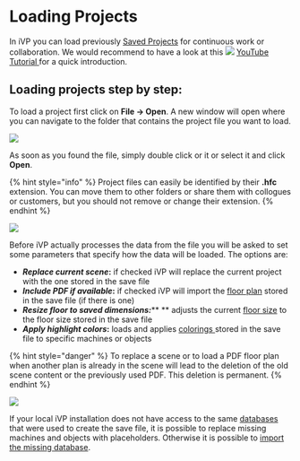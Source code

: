 # Loading Projects

In iVP you can load previously [Saved Projects](saving-projects.md) for continuous work or collaboration. We would recommend to have a look at this ![](../../../.gitbook/assets/YouTube\_icon.png) [YouTube Tutorial ](https://youtu.be/MuLt94b64O8)for a quick introduction.

## Loading projects step by step:

To load a project first click on **File -> Open**. A new window will open where you can navigate to the folder that contains the project file you want to load.

![](../../../.gitbook/assets/iVP\_open\_file\_menu\_entry.jpg)

As soon as you found the file, simply double click or it or select it and click **Open**.

{% hint style="info" %}
Project files can easily be identified by their **.hfc** extension. You can move them to other folders or share them with collogues or customers, but you should not remove or change their extension.
{% endhint %}

![](../../../.gitbook/assets/iVP\_open\_file\_dialogue.jpg)

Before iVP actually processes the data from the file you will be asked to set some parameters that specify how the data will be loaded. The options are:

* _**Replace current scene**_**:** if checked iVP will replace the current project with the one stored in the save file
* _**Include PDF if available**_**:** if checked iVP will import the [floor plan](../user-interface/the-floor-plan.md) stored in the save file (if there is one)
* _**Resize floor to saved dimensions:**_** ** adjusts the current [floor size](../user-interface/the-floor-plan.md#floor-plan-size) to the floor size stored in the save file
* _**Apply highlight colors**_**:** loads and applies [colorings ](../machines/highlighting-objects.md)stored in the save file to specific machines or objects

{% hint style="danger" %}
To replace a scene or to load a PDF floor plan when another plan is already in the scene will lead to the deletion of the old scene content or the previously used PDF. This deletion is permanent.
{% endhint %}

![](../../../.gitbook/assets/iVP\_open\_file\_options.jpg)

If your local iVP installation does not have access to the same [databases ](loading-database.md)that were used to create the save file, it is possible to replace missing machines and objects with placeholders. Otherwise it is possible to [import the missing database](loading-database.md).
